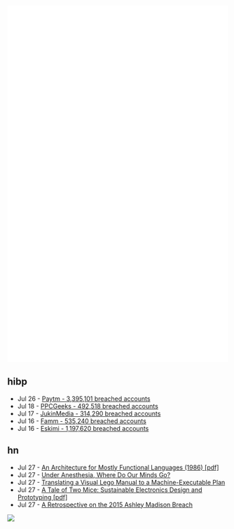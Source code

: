 ![Metrics](https://raw.githubusercontent.com/phixion/phixion/master/metrics.svg)

## hibp

<!--
for https://github.com/phixion/phixion/blob/main/.github/workflows/feeds.yml
-->
<!--START_SECTION:haveibeenpwnd-->
- Jul 26 - [Paytm - 3,395,101 breached accounts](https://haveibeenpwned.com/PwnedWebsites#Paytm)
- Jul 18 - [PPCGeeks - 492,518 breached accounts](https://haveibeenpwned.com/PwnedWebsites#PPCGeeks)
- Jul 17 - [JukinMedia - 314,290 breached accounts](https://haveibeenpwned.com/PwnedWebsites#JukinMedia)
- Jul 16 - [Famm - 535,240 breached accounts](https://haveibeenpwned.com/PwnedWebsites#Famm)
- Jul 16 - [Eskimi - 1,197,620 breached accounts](https://haveibeenpwned.com/PwnedWebsites#Eskimi)
<!--END_SECTION:haveibeenpwnd-->

## hn

<!--
for https://github.com/phixion/phixion/blob/main/.github/workflows/feeds.yml
-->
<!--START_SECTION:hn-->
- Jul 27 - [An Architecture for Mostly Functional Languages (1986) [pdf]](https://web.archive.org/web/20131101085557/http://web.mit.edu/mmt/Public/Knight86.pdf)
- Jul 27 - [Under Anesthesia, Where Do Our Minds Go?](https://nautil.us/under-anesthesia-where-do-our-minds-go-20845/)
- Jul 27 - [Translating a Visual Lego Manual to a Machine-Executable Plan](https://cs.stanford.edu/~rcwang/projects/lego_manual/)
- Jul 27 - [A Tale of Two Mice: Sustainable Electronics Design and Prototyping [pdf]](https://homes.cs.washington.edu/~vsiyer/Papers/biomouse-chi22.pdf)
- Jul 27 - [A Retrospective on the 2015 Ashley Madison Breach](https://krebsonsecurity.com/2022/07/a-retrospective-on-the-2015-ashley-madison-breach/)
<!--END_SECTION:hn-->

<!--
for https://yhype.me
-->
![](https://hit.yhype.me/github/profile?user_id=13013670)

